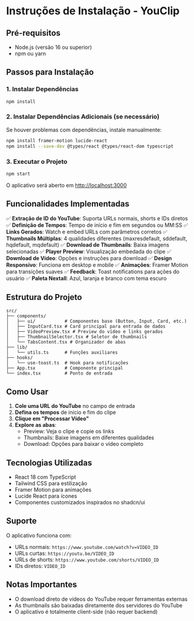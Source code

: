 # Instruções de Instalação - YouClip

## Pré-requisitos
- Node.js (versão 16 ou superior)
- npm ou yarn

## Passos para Instalação

### 1. Instalar Dependências
```bash
npm install
```

### 2. Instalar Dependências Adicionais (se necessário)
Se houver problemas com dependências, instale manualmente:

```bash
npm install framer-motion lucide-react
npm install --save-dev @types/react @types/react-dom typescript
```

### 3. Executar o Projeto
```bash
npm start
```

O aplicativo será aberto em [http://localhost:3000](http://localhost:3000)

## Funcionalidades Implementadas

✅ **Extração de ID do YouTube**: Suporta URLs normais, shorts e IDs diretos
✅ **Definição de Tempos**: Tempo de início e fim em segundos ou MM:SS
✅ **Links Gerados**: Watch e embed URLs com parâmetros corretos
✅ **Thumbnails Múltiplas**: 4 qualidades diferentes (maxresdefault, sddefault, hqdefault, mqdefault)
✅ **Download de Thumbnails**: Baixa imagens selecionadas
✅ **Player Preview**: Visualização embedada do clipe
✅ **Download de Vídeo**: Opções e instruções para download
✅ **Design Responsivo**: Funciona em desktop e mobile
✅ **Animações**: Framer Motion para transições suaves
✅ **Feedback**: Toast notifications para ações do usuário
✅ **Paleta Nextall**: Azul, laranja e branco com tema escuro

## Estrutura do Projeto

```
src/
├── components/
│   ├── ui/           # Componentes base (Button, Input, Card, etc.)
│   ├── InputCard.tsx # Card principal para entrada de dados
│   ├── VideoPreview.tsx # Preview do vídeo e links gerados
│   ├── ThumbnailSelector.tsx # Seletor de thumbnails
│   └── TabsContent.tsx # Organizador de abas
├── lib/
│   └── utils.ts      # Funções auxiliares
├── hooks/
│   └── use-toast.ts  # Hook para notificações
├── App.tsx           # Componente principal
└── index.tsx         # Ponto de entrada
```

## Como Usar

1. **Cole uma URL do YouTube** no campo de entrada
2. **Defina os tempos** de início e fim do clipe
3. **Clique em "Processar Vídeo"**
4. **Explore as abas**:
   - Preview: Veja o clipe e copie os links
   - Thumbnails: Baixe imagens em diferentes qualidades
   - Download: Opções para baixar o vídeo completo

## Tecnologias Utilizadas

- React 18 com TypeScript
- Tailwind CSS para estilização
- Framer Motion para animações
- Lucide React para ícones
- Componentes customizados inspirados no shadcn/ui

## Suporte

O aplicativo funciona com:
- URLs normais: `https://www.youtube.com/watch?v=VIDEO_ID`
- URLs curtas: `https://youtu.be/VIDEO_ID`
- URLs de shorts: `https://www.youtube.com/shorts/VIDEO_ID`
- IDs diretos: `VIDEO_ID`

## Notas Importantes

- O download direto de vídeos do YouTube requer ferramentas externas
- As thumbnails são baixadas diretamente dos servidores do YouTube
- O aplicativo é totalmente client-side (não requer backend)
